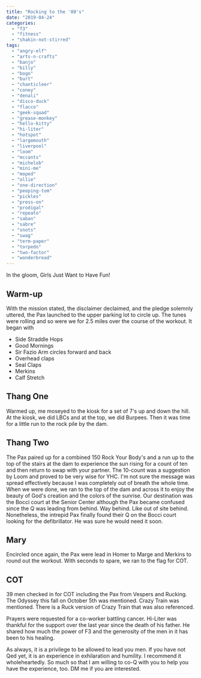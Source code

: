 ```yaml
---
title: "Rocking to the '80's"
date: "2019-04-24"
categories: 
  - "f3"
  - "fitness"
  - "shakin-not-stirred"
tags: 
  - "angry-elf"
  - "arts-n-crafts"
  - "banjo"
  - "billy"
  - "bogo"
  - "burt"
  - "chanticleer"
  - "coney"
  - "denali"
  - "disco-duck"
  - "flacco"
  - "geek-squad"
  - "grease-monkey"
  - "hello-kitty"
  - "hi-liter"
  - "hotspot"
  - "largemouth"
  - "liverpool"
  - "loom"
  - "mccants"
  - "michelob"
  - "mini-me"
  - "moped"
  - "ollie"
  - "one-direction"
  - "peeping-tom"
  - "pickles"
  - "press-on"
  - "prodigal"
  - "repeato"
  - "saban"
  - "sabre"
  - "snots"
  - "swag"
  - "term-paper"
  - "torpedo"
  - "two-factor"
  - "wonderbread"
---
```


In the gloom, Girls Just Want to Have Fun!

## Warm-up

With the mission stated, the disclaimer declaimed, and the pledge solemnly uttered, the Pax launched to the upper parking lot to circle up. The tunes were rolling and so were we for 2.5 miles over the course of the workout. It began with

- Side Straddle Hops
- Good Mornings
- Sir Fazio Arm circles forward and back
- Overhead claps
- Seal Claps
- Merkins
- Calf Stretch

## Thang One

Warmed up, me moseyed to the kiosk for a set of 7's up and down the hill. At the kiosk, we did LBCs and at the top, we did Burpees. Then it was time for a little run to the rock pile by the dam.

## Thang Two

The Pax paired up for a combined 150 Rock Your Body's and a run up to the top of the stairs at the dam to experience the sun rising for a count of ten and then return to swap with your partner. The 10-count was a suggestion by Loom and proved to be very wise for YHC. I'm not sure the message was spread effectively because I was completely out of breath the whole time. When we were done, we ran to the top of the dam and across it to enjoy the beauty of God's creation and the colors of the sunrise. Our destination was the Bocci court at the Senior Center although the Pax became confused since the Q was leading from behind. Way behind. Like out of site behind. Nonetheless, the intrepid Pax finally found their Q on the Bocci court looking for the defibrillator. He was sure he would need it soon.

## Mary

Encircled once again, the Pax were lead in Homer to Marge and Merkins to round out the workout. With seconds to spare, we ran to the flag for COT.

## COT

39 men checked in for COT including the Pax from Vespers and Rucking. The Odyssey this fall on October 5th was mentioned. Crazy Train was mentioned. There is a Ruck version of Crazy Train that was also referenced.

Prayers were requested for a co-worker battling cancer. Hi-Liter was thankful for the support over the last year since the death of his father. He shared how much the power of F3 and the generosity of the men in it has been to his healing.

As always, it is a privilege to be allowed to lead you men. If you have not Qed yet, it is an experience in exhilaration and humility. I recommend it wholeheartedly. So much so that I am willing to co-Q with you to help you have the experience, too. DM me if you are interested.
